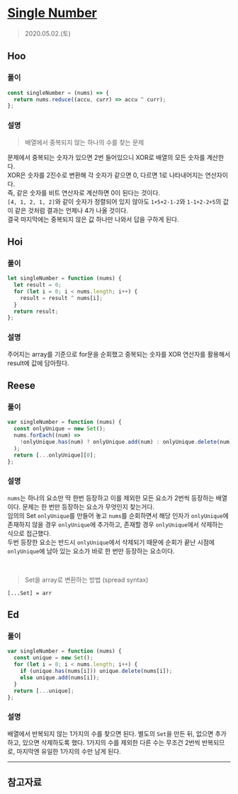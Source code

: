 # [Single Number](https://leetcode.com/explore/interview/card/top-interview-questions-easy/92/array/549/)

> 2020.05.02.(토)

## Hoo

### 풀이

```js
const singleNumber = (nums) => {
  return nums.reduce((accu, curr) => accu ^ curr);
};
```

### 설명

> 배열에서 중복되지 않는 하나의 수를 찾는 문제

문제에서 중복되는 숫자가 있으면 2번 들어있으니 XOR로 배열의 모든 숫자를 계산한다.  
XOR은 숫자를 2진수로 변환해 각 숫자가 같으면 0, 다르면 1로 나타내어지는 연산자이다.  
즉, 같은 숫자를 비트 연산자로 계산하면 0이 된다는 것이다.  
`[4, 1, 2, 1, 2]`와 같이 숫자가 정렬되어 있지 않아도 `1+5+2-1-2`와 `1-1+2-2+5`의 값이 같은 것처럼 결과는 언제나 4가 나올 것이다.  
결국 마지막에는 중복되지 않은 값 하나만 나와서 답을 구하게 된다.

## Hoi

### 풀이

```js
let singleNumber = function (nums) {
  let result = 0;
  for (let i = 0; i < nums.length; i++) {
    result = result ^ nums[i];
  }
  return result;
};
```

### 설명

주어지는 array를 기준으로 for문을 순회했고 중복되는 숫자를 XOR 연산자를 활용해서 result에 값에 담아줬다.

## Reese

### 풀이

```js
var singleNumber = function (nums) {
  const onlyUnique = new Set();
  nums.forEach((num) =>
    !onlyUnique.has(num) ? onlyUnique.add(num) : onlyUnique.delete(num)
  );
  return [...onlyUnique][0];
};
```

### 설명

`nums`는 하나의 요소만 딱 한번 등장하고 이를 제외한 모든 요소가 2번씩 등장하는 배열이다. 문제는 한 번만 등장하는 요소가 무엇인지 찾는거다.<br />
임의의 Set `onlyUnique`를 만들어 놓고 `nums`를 순회하면서 해당 인자가 `onlyUnique`에 존재하지 않을 경우 `onlyUnique`에 추가하고, 존재할 경우 `onlyUnique`에서 삭제하는 식으로 접근했다.<br />
두번 등장한 요소는 반드시 `onlyUnique`에서 삭제되기 때문에 순회가 끝난 시점에 `onlyUnique`에 남아 있는 요소가 바로 한 번만 등장하는 요소이다.<br />

<br />

> Set을 array로 변환하는 방법 (spread syntax)

```
[...Set] = arr
```

## Ed

### 풀이

```js
var singleNumber = function (nums) {
  const unique = new Set();
  for (let i = 0; i < nums.length; i++) {
    if (unique.has(nums[i])) unique.delete(nums[i]);
    else unique.add(nums[i]);
  }
  return [...unique];
};
```

### 설명

배열에서 반복되지 않는 1가지의 수를 찾으면 된다. 별도의 `Set`을 만든 뒤, 없으면 추가하고, 있으면 삭제하도록 했다. 1가지의 수를 제외한 다른 수는 무조건 2번씩 반복되므로, 마지막엔 유일한 1가지의 수만 남게 된다.

---

## 참고자료
